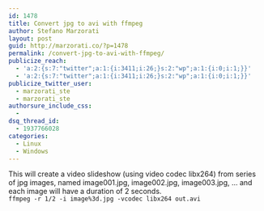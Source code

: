 ```yaml
---
id: 1478
title: Convert jpg to avi with ffmpeg
author: Stefano Marzorati
layout: post
guid: http://marzorati.co/?p=1478
permalink: /convert-jpg-to-avi-with-ffmpeg/
publicize_reach:
  - 'a:2:{s:7:"twitter";a:1:{i:3411;i:26;}s:2:"wp";a:1:{i:0;i:1;}}'
  - 'a:2:{s:7:"twitter";a:1:{i:3411;i:26;}s:2:"wp";a:1:{i:0;i:1;}}'
publicize_twitter_user:
  - marzorati_ste
  - marzorati_ste
authorsure_include_css:
  - 
dsq_thread_id:
  - 1937766028
categories:
  - Linux
  - Windows
---
```

This will create a video slideshow (using video codec libx264) from series of jpg images, named image001.jpg, image002.jpg, image003.jpg, &#8230; and each image will have a duration of 2 seconds.  
`ffmpeg -r 1/2 -i image%3d.jpg -vcodec libx264 out.avi`